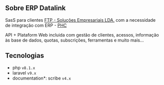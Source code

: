 ## Sobre ERP Datalink

SasS para clientes [FTP - Soluções Empresariais LDA.](https://www.ftpporto.com) com a necessidade de integração com ERP - [PHC](https://www.phc.pt)

API + Plataform Web incluida com gestão de clientes, acessos, informação às base de dados, quotas, subscrições, ferramentas e muito mais...

## Tecnologias

- php `v8.1.x`
- laravel `v9.x`
- documentation*: scribe `v4.x`
